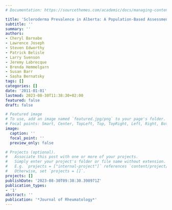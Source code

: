 ```yaml
---
# Documentation: https://sourcethemes.com/academic/docs/managing-content/

title: 'Scleroderma Prevalence in Alberta: A Population-Based Assessment'
subtitle: ''
summary: ''
authors:
- Cheryl Barnabe
- Lawrence Joseph
- Steven Edworthy
- Patrick Belisle
- Larry Svenson
- Jeremy Labrecque
- Brenda Hemmelgarn
- Susan Barr
- Sasha Bernatsky
tags: []
categories: []
date: '2011-01-01'
lastmod: 2023-08-30T11:38:30+02:00
featured: false
draft: false

# Featured image
# To use, add an image named `featured.jpg/png` to your page's folder.
# Focal points: Smart, Center, TopLeft, Top, TopRight, Left, Right, BottomLeft, Bottom, BottomRight.
image:
  caption: ''
  focal_point: ''
  preview_only: false

# Projects (optional).
#   Associate this post with one or more of your projects.
#   Simply enter your project's folder or file name without extension.
#   E.g. `projects = ["internal-project"]` references `content/project/deep-learning/index.md`.
#   Otherwise, set `projects = []`.
projects: []
publishDate: '2023-08-30T09:38:30.398971Z'
publication_types:
- '1'
abstract: ''
publication: '*Journal of Rheumatology*'
---
```


